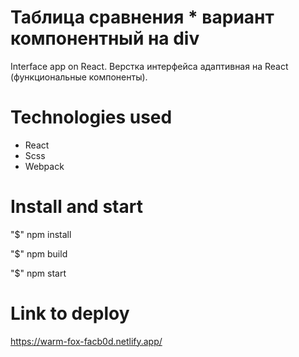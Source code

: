 # Таблица сравнения * вариант компонентный на div
Interface app on React.
Верстка интерфейса адаптивная на React (функциональные компоненты).

# Technologies used
- React
- Scss
- Webpack

# Install and start
"$" npm install 

"$" npm build

"$" npm start

# Link to deploy
https://warm-fox-facb0d.netlify.app/